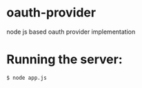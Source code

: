 oauth-provider
==============

node js based oauth provider implementation

Running the server:
==============

    $ node app.js
